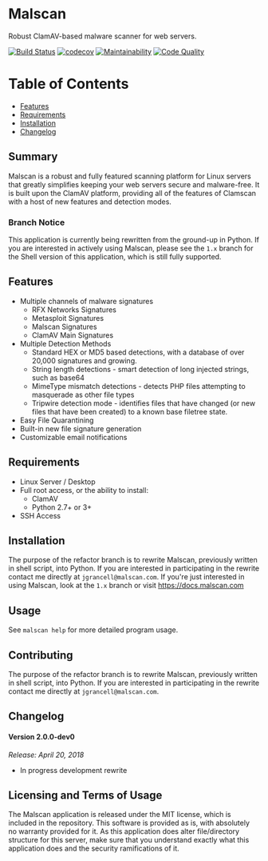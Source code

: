 Malscan
============

Robust ClamAV-based malware scanner for web servers.


[![Build Status](https://travis-ci.org/malscan/malscan.svg?branch=refactor)](https://travis-ci.org/malscan/malscan)
[![codecov](https://codecov.io/gh/malscan/malscan/branch/refactor/graph/badge.svg)](https://codecov.io/gh/malscan/malscan)
[![Maintainability](https://api.codeclimate.com/v1/badges/6853e74c03949aeb009e/maintainability)](https://codeclimate.com/github/malscan/malscan/maintainability)
[![Code Quality](https://scrutinizer-ci.com/g/malscan/malscan/badges/quality-score.png?b=refactor)](https://scrutinizer-ci.com/g/malscan/malscan/?branch=refactor)

# Table of Contents
* [Features](#features)
* [Requirements](#requirements)
* [Installation](#installation)
* [Changelog](#changelog)

## Summary

Malscan is a robust and fully featured scanning platform for Linux servers that greatly simplifies keeping your web servers secure and malware-free. It is built upon the ClamAV platform, providing all of the features of Clamscan with a host of new features and detection modes.

### Branch Notice

This application is currently being rewritten from the ground-up in Python. If you are interested in actively using Malscan, please see the `1.x` branch for the Shell version of
this application, which is still fully supported.

## Features
* Multiple channels of malware signatures
  * RFX Networks Signatures
  * Metasploit Signatures
  * Malscan Signatures
  * ClamAV Main Signatures
* Multiple Detection Methods
  * Standard HEX or MD5 based detections, with a database of over 20,000 signatures and growing.
  * String length detections - smart detection of long injected strings, such as base64
  * MimeType mismatch detections - detects PHP files attempting to masquerade as other file types
  * Tripwire detection mode - identifies files that have changed (or new files that have been created) to a known base filetree state.
* Easy File Quarantining
* Built-in new file signature generation
* Customizable email notifications

## Requirements
* Linux Server / Desktop
* Full root access, or the ability to install:
  * ClamAV
  * Python 2.7+ or 3+
* SSH Access

## Installation

The purpose of the refactor branch is to rewrite Malscan, previously written in shell script, into Python.
If you are interested in participating in the rewrite contact me directly at `jgrancell@malscan.com`.
If you're just interested in using Malscan, look at the `1.x` branch or visit https://docs.malscan.com

## Usage

See `malscan help` for more detailed program usage.

## Contributing

The purpose of the refactor branch is to rewrite Malscan, previously written in shell script, into Python.
If you are interested in participating in the rewrite contact me directly at `jgrancell@malscan.com`.

## Changelog

#### Version 2.0.0-dev0
*Release: April 20, 2018*
* In progress development rewrite

## Licensing and Terms of Usage

The Malscan application is released under the MIT license, which is included in the repository. This software is provided as is, with absolutely no warranty provided for it. As this application does alter file/directory structure for this server, make sure that you understand exactly what this application does and the security ramifications of it.
